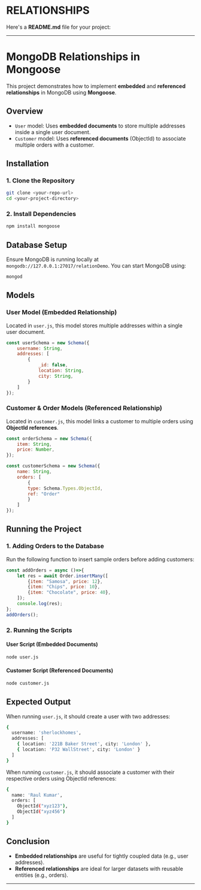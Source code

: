 # RELATIONSHIPS
Here's a **README.md** file for your project:  

---

# **MongoDB Relationships in Mongoose**  

This project demonstrates how to implement **embedded** and **referenced relationships** in MongoDB using **Mongoose**.  

## **Overview**  
- `User` model: Uses **embedded documents** to store multiple addresses inside a single user document.  
- `Customer` model: Uses **referenced documents** (ObjectId) to associate multiple orders with a customer.  

## **Installation**  

### **1. Clone the Repository**  
```sh
git clone <your-repo-url>
cd <your-project-directory>
```

### **2. Install Dependencies**  
```sh
npm install mongoose
```

## **Database Setup**  

Ensure MongoDB is running locally at `mongodb://127.0.0.1:27017/relationDemo`. You can start MongoDB using:  
```sh
mongod
```

## **Models**  

### **User Model (Embedded Relationship)**  
Located in `user.js`, this model stores multiple addresses within a single user document.  

```js
const userSchema = new Schema({
    username: String,
    addresses: [
        {   
            _id: false,
            location: String,
            city: String,
        }
    ]
});
```

### **Customer & Order Models (Referenced Relationship)**  
Located in `customer.js`, this model links a customer to multiple orders using **ObjectId references**.  

```js
const orderSchema = new Schema({
    item: String,
    price: Number,
});

const customerSchema = new Schema({
    name: String,
    orders: [
        {
        type: Schema.Types.ObjectId,
        ref: "Order"
        }
    ]
});
```

## **Running the Project**  

### **1. Adding Orders to the Database**  
Run the following function to insert sample orders before adding customers:  
```js
const addOrders = async ()=>{
    let res = await Order.insertMany([
        {item: "Samosa", price: 12},
        {item: "Chips", price: 10},
        {item: "Chocolate", price: 40}, 
    ]);
    console.log(res);
};
addOrders();
```

### **2. Running the Scripts**  

#### **User Script (Embedded Documents)**  
```sh
node user.js
```

#### **Customer Script (Referenced Documents)**  
```sh
node customer.js
```

## **Expected Output**  

When running `user.js`, it should create a user with two addresses:  
```sh
{
  username: 'sherlockhomes',
  addresses: [
    { location: '221B Baker Street', city: 'London' },
    { location: 'P32 WallStreet', city: 'London' }
  ]
}
```

When running `customer.js`, it should associate a customer with their respective orders using ObjectId references:  
```sh
{
  name: 'Raul Kumar',
  orders: [
    ObjectId("xyz123"),
    ObjectId("xyz456")
  ]
}
```

## **Conclusion**  
- **Embedded relationships** are useful for tightly coupled data (e.g., user addresses).  
- **Referenced relationships** are ideal for larger datasets with reusable entities (e.g., orders).  
---
